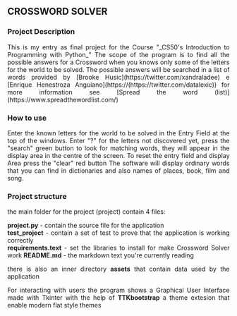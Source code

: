 ## CROSSWORD SOLVER

### Project Description
<div align = justify>
This is my entry as final project for the Course "_CS50's Introduction to Programming with Python_"
The scope of the program is to find all the possible answers for a Crossword when you knows only some of the letters for the world to be solved.
The possible answers will be searched in a list of words provided by [Brooke Husic](https://twitter.com/xandraladee) e [Enrique Henestroza Anguiano](https://(https://twitter.com/datalexic)) for more information see [Spread the word (list)](https://www.spreadthewordlist.com/)
</div>

### How to use
<div align = justify>
Enter the known letters for the world to be solved in the Entry Field at the top of the windows. Enter "?" for the letters not discovered yet, press the "search" green button to look for matching words, they will appear in the display area in the centre of the screen.
To reset the entry field and display Area press the "clear" red button
The software will display ordinary words that you can find in dictionaries and also names of places, book, film and song.
</div>

### Project structure
<div align = justify>
the main folder for the project (project) contain 4 files:   

**project.py** - contain the source file for the application   
**test_project** - contain a set of test to prove that the application is working correctly    
**requirements.text** - set the libraries to install for make Crossword Solver work
**README.md** - the markdown text you're currently reading

there is also an inner directory **assets** that contain data used by the application

For interacting with users the program shows a Graphical User Interface made  with Tkinter with the help of **TTKbootstrap** a theme extesion that enable modern flat style themes
</div>
